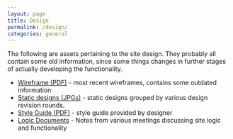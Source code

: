 ```yaml
---
layout: page
title: Design
permalink: /design/
categories: general
---
```


The following are assets pertaining to the site design. They probably all contain some old information, since some things changes in further stages of actually developing the functionality.

* [Wireframe (PDF)](https://drive.google.com/open?id=0B-2DtsACPmqgUUtQZXlrVEJVdms&authuser=0) - most recent wireframes, contains some outdated information
* [Static designs (JPGs)](https://drive.google.com/open?id=0B-2DtsACPmqgfjZEZjlZamRVX3UydFlPazNTa0dOVXh4ejlwSHFXYUYyVVNBOVBoSDg4dnM&authuser=0) - static designs grouped by various design revision rounds.
* [Style Guide (PDF)](https://drive.google.com/open?id=0B-2DtsACPmqgV3l0NlpOZURVYlU&authuser=0) - style guide provided by designer
* [Logic Documents](https://drive.google.com/open?id=0B-2DtsACPmqgblhIT1dYOW5ibDA&authuser=0) - Notes from various meetings discussing site logic and functionality
